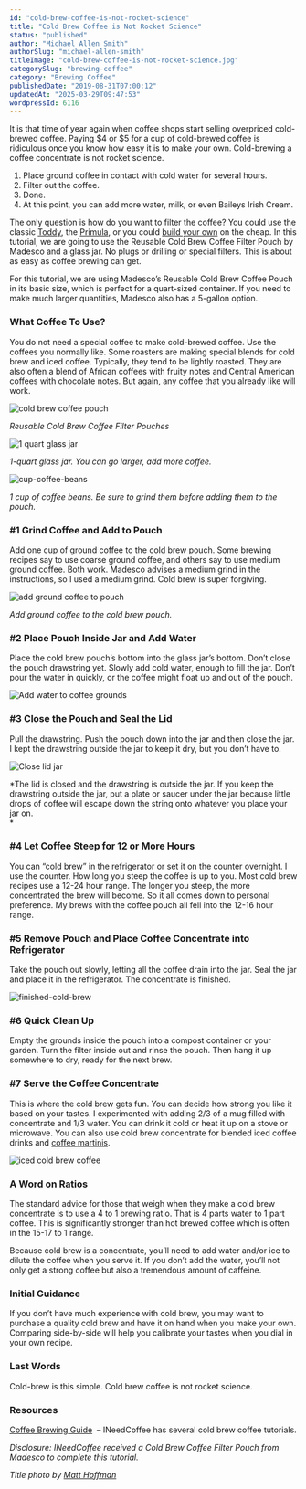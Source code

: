 ```yaml
---
id: "cold-brew-coffee-is-not-rocket-science"
title: "Cold Brew Coffee is Not Rocket Science"
status: "published"
author: "Michael Allen Smith"
authorSlug: "michael-allen-smith"
titleImage: "cold-brew-coffee-is-not-rocket-science.jpg"
categorySlug: "brewing-coffee"
category: "Brewing Coffee"
publishedDate: "2019-08-31T07:00:12"
updatedAt: "2025-03-29T09:47:53"
wordpressId: 6116
---
```


It is that time of year again when coffee shops start selling overpriced cold-brewed coffee. Paying $4 or $5 for a cup of cold-brewed coffee is ridiculous once you know how easy it is to make your own. Cold-brewing a coffee concentrate is not rocket science.

1.  Place ground coffee in contact with cold water for several hours.
2.  Filter out the coffee.
3.  Done.
4.  At this point, you can add more water, milk, or even Baileys Irish Cream.

The only question is how do you want to filter the coffee? You could use the classic [Toddy](http://ineedcoffee.com/cold-brew-coffee-with-the-toddy-coffee-maker/), the [Primula](http://ineedcoffee.com/making-cold-brew-coffee-with-the-primula-coffee-maker/), or you could [build your own](http://ineedcoffee.com/cold-brewed-coffee-on-the-cheap/) on the cheap. In this tutorial, we are going to use the Reusable Cold Brew Coffee Filter Pouch by Madesco and a glass jar. No plugs or drilling or special filters. This is about as easy as coffee brewing can get.

For this tutorial, we are using Madesco’s Reusable Cold Brew Coffee Pouch in its basic size, which is perfect for a quart-sized container. If you need to make much larger quantities, Madesco also has a 5-gallon option.

### What Coffee To Use?

You do not need a special coffee to make cold-brewed coffee. Use the coffees you normally like. Some roasters are making special blends for cold brew and iced coffee. Typically, they tend to be lightly roasted. They are also often a blend of African coffees with fruity notes and Central American coffees with chocolate notes. But again, any coffee that you already like will work.

![cold brew coffee pouch](pouch2-650x466.jpg)

*Reusable Cold Brew Coffee Filter Pouches*

![1 quart glass jar](empty-jar-650x538.jpg)

*1-quart glass jar. You can go larger, add more coffee.* 

![cup-coffee-beans](cup-coffee-beans-650x404.jpg)

*1 cup of coffee beans. Be sure to grind them before adding them to the pouch.*

### #1 Grind Coffee and Add to Pouch

Add one cup of ground coffee to the cold brew pouch. Some brewing recipes say to use coarse ground coffee, and others say to use medium ground coffee. Both work. Madesco advises a medium grind in the instructions, so I used a medium grind. Cold brew is super forgiving.

![add ground coffee to pouch](add-coffee-to-pouch-650x408.jpg)

*Add ground coffee to the cold brew pouch.*

### #2 Place Pouch Inside Jar and Add Water

Place the cold brew pouch’s bottom into the glass jar’s bottom. Don’t close the pouch drawstring yet. Slowly add cold water, enough to fill the jar. Don’t pour the water in quickly, or the coffee might float up and out of the pouch.

![Add water to coffee grounds](add-water-to-grounds-650x541.jpg)

### #3 Close the Pouch and Seal the Lid

Pull the drawstring. Push the pouch down into the jar and then close the jar. I kept the drawstring outside the jar to keep it dry, but you don’t have to.

![Close lid jar](close-lid-jar-650x493.jpg)

*The lid is closed and the drawstring is outside the jar. If you keep the drawstring outside the jar, put a plate or saucer under the jar because little drops of coffee will escape down the string onto whatever you place your jar on.  
*

### #4 Let Coffee Steep for 12 or More Hours

You can “cold brew” in the refrigerator or set it on the counter overnight. I use the counter. How long you steep the coffee is up to you. Most cold brew recipes use a 12-24 hour range. The longer you steep, the more concentrated the brew will become. So it all comes down to personal preference. My brews with the coffee pouch all fell into the 12-16 hour range.

### #5 Remove Pouch and Place Coffee Concentrate into Refrigerator

Take the pouch out slowly, letting all the coffee drain into the jar. Seal the jar and place it in the refrigerator. The concentrate is finished.

![finished-cold-brew](finished-cold-brew-650x462.jpg)

### #6 Quick Clean Up

Empty the grounds inside the pouch into a compost container or your garden. Turn the filter inside out and rinse the pouch. Then hang it up somewhere to dry, ready for the next brew.

### #7 Serve the Coffee Concentrate

This is where the cold brew gets fun. You can decide how strong you like it based on your tastes. I experimented with adding 2/3 of a mug filled with concentrate and 1/3 water. You can drink it cold or heat it up on a stove or microwave. You can also use cold brew concentrate for blended iced coffee drinks and [coffee martinis](http://ineedcoffee.com/the-coffee-martini/).

![iced cold brew coffee](iced-cold-brew-coffee-650x428.jpg)

### A Word on Ratios

The standard advice for those that weigh when they make a cold brew concentrate is to use a 4 to 1 brewing ratio. That is 4 parts water to 1 part coffee. This is significantly stronger than hot brewed coffee which is often in the 15-17 to 1 range.

Because cold brew is a concentrate, you’ll need to add water and/or ice to dilute the coffee when you serve it. If you don’t add the water, you’ll not only get a strong coffee but also a tremendous amount of caffeine.

### Initial Guidance

If you don’t have much experience with cold brew, you may want to purchase a quality cold brew and have it on hand when you make your own. Comparing side-by-side will help you calibrate your tastes when you dial in your own recipe.

### Last Words

Cold-brew is this simple. Cold brew coffee is not rocket science.

### Resources

[Coffee Brewing Guide](http://ineedcoffee.com/coffee-brewing-guide/)  – INeedCoffee has several cold brew coffee tutorials.

*Disclosure: INeedCoffee received a Cold Brew Coffee Filter Pouch from Madesco to complete this tutorial.* 

*Title photo by [Matt Hoffman](https://unsplash.com/@__matthoffman__)*